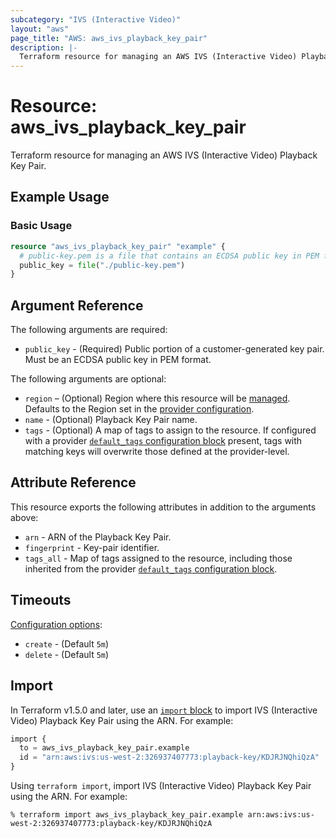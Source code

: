 ```yaml
---
subcategory: "IVS (Interactive Video)"
layout: "aws"
page_title: "AWS: aws_ivs_playback_key_pair"
description: |-
  Terraform resource for managing an AWS IVS (Interactive Video) Playback Key Pair.
---
```


# Resource: aws_ivs_playback_key_pair

Terraform resource for managing an AWS IVS (Interactive Video) Playback Key Pair.

## Example Usage

### Basic Usage

```terraform
resource "aws_ivs_playback_key_pair" "example" {
  # public-key.pem is a file that contains an ECDSA public key in PEM format.
  public_key = file("./public-key.pem")
}
```

## Argument Reference

The following arguments are required:

* `public_key` - (Required) Public portion of a customer-generated key pair. Must be an ECDSA public key in PEM format.

The following arguments are optional:

* `region` – (Optional) Region where this resource will be [managed](https://docs.aws.amazon.com/general/latest/gr/rande.html#regional-endpoints). Defaults to the Region set in the [provider configuration](https://registry.terraform.io/providers/hashicorp/aws/latest/docs#aws-configuration-reference).
* `name` - (Optional) Playback Key Pair name.
* `tags` - (Optional) A map of tags to assign to the resource. If configured with a provider [`default_tags` configuration block](https://registry.terraform.io/providers/hashicorp/aws/latest/docs#default_tags-configuration-block) present, tags with matching keys will overwrite those defined at the provider-level.

## Attribute Reference

This resource exports the following attributes in addition to the arguments above:

* `arn` - ARN of the Playback Key Pair.
* `fingerprint` - Key-pair identifier.
* `tags_all` - Map of tags assigned to the resource, including those inherited from the provider [`default_tags` configuration block](https://registry.terraform.io/providers/hashicorp/aws/latest/docs#default_tags-configuration-block).

## Timeouts

[Configuration options](https://www.terraform.io/docs/configuration/blocks/resources/syntax.html#operation-timeouts):

* `create` - (Default `5m`)
* `delete` - (Default `5m`)

## Import

In Terraform v1.5.0 and later, use an [`import` block](https://developer.hashicorp.com/terraform/language/import) to import IVS (Interactive Video) Playback Key Pair using the ARN. For example:

```terraform
import {
  to = aws_ivs_playback_key_pair.example
  id = "arn:aws:ivs:us-west-2:326937407773:playback-key/KDJRJNQhiQzA"
}
```

Using `terraform import`, import IVS (Interactive Video) Playback Key Pair using the ARN. For example:

```console
% terraform import aws_ivs_playback_key_pair.example arn:aws:ivs:us-west-2:326937407773:playback-key/KDJRJNQhiQzA
```
